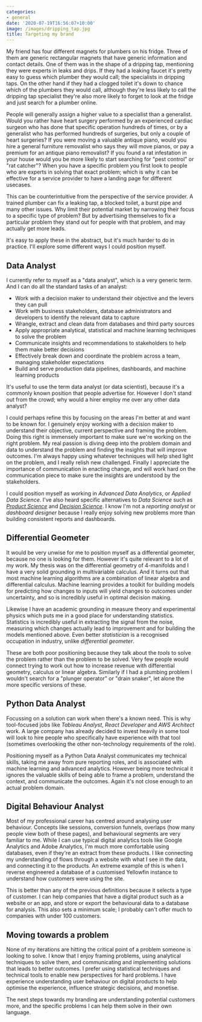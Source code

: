 ```yaml
---
categories:
- general
date: '2020-07-19T16:56:07+10:00'
image: /images/dripping_tap.jpg
title: Targeting my brand
---
```


My friend has four different magnets for plumbers on his fridge.
Three of them are generic rectangular magnets that have generic information and contact details.
One of them was in the shape of a dripping tap, mentioning they were experts in leaks and drips.
If they had a leaking faucet it's pretty easy to guess which plumber they would call; the specialists in dripping taps.
On the other hand if they had a clogged toilet it's down to chance which of the plumbers they would call, although they're less likely to call the dripping tap specialist they're also more likely to forget to look at the fridge and just search for a plumber online.

People will generally assign a higher value to a specialist than a generalist.
Would you rather have heart surgery performed by an experienced cardiac surgeon who has done that specific operation hundreds of times, or by a generalist who has performed hundreds of surgeries, but only a couple of heart surgeries?
If you were moving a valuable antique piano, would you hire a general furniture removalist who says they will move pianos, or pay a premium for an antique piano removalist?
If you found a rat infestation in your house would you be more likely to start searching for "pest control" or "rat catcher"?
When you have a specific problem you first look to people who are experts in solving that exact problem; which is why it can be effective for a service provider to have a landing page for different usecases.

This can be counterintuitive from the perspective of the service provider.
A trained plumber can fix a leaking tap, a blocked toilet, a burst pipe and many other issues.
Why limit their potential market by narrowing their focus to a specific type of problem?
But by advertising themselves to fix a particular problem they stand out for people with that problem, and may actually get more leads.

It's easy to apply these in the abstract, but it's much harder to do in practice.
I'll explore some different ways I could position myself.

## Data Analyst

I currently refer to myself as a "data analyst", which is a very generic term.
And I can do all the standard tasks of an analyst:

* Work with a decision maker to understand their objective and the levers they can pull
* Work with business stakeholders, database administrators and developers to identify the relevant data to capture
* Wrangle, extract and clean data from databases and third party sources
* Apply appropriate analytical, statistical and machine learning techniques to solve the problem
* Communicate insights and recommendations to stakeholders to help them make better decisions
* Effectively break down and coordinate the problem across a team, managing stakeholder expectations
* Build and serve production data pipelines, dashboards, and machine learning products

It's useful to use the term data analyst (or data scientist), because it's a commonly known position that people advertise for.
However I don't stand out from the crowd; why would a hirer employ me over any other data analyst?

I could perhaps refine this by focusing on the areas I'm better at and want to be known for.
I genuinely enjoy working with a decision maker to understand their objective, current perspective and framing the problem.
Doing this right is immensely important to make sure we're working on the right problem.
My real passion is diving deep into the problem domain and data to understand the problem and finding the insights that will improve outcomes.
I'm always happy using whatever techniques will help shed light on the problem, and I really relish new challenged.
Finally I appreciate the importance of communication in enacting change, and will work hard on the communication piece to make sure the insights are understood by the stakeholders.

I could position myself as working in *Advanced Data Analytics*, or *Applied Data Science*.
I've also heard specific alternatives to *Data Science* such as [*Product Science*](https://medium.com/@sall/product-scientist-ffd1ae846172) and [*Decision Science*](https://hbr.org/2018/11/the-kinds-of-data-scientist).
I know I'm not a *reporting analyst* or *dashboard designer* because I really enjoy solving new problems more than building consistent reports and dashboards.


## Differential Geometer

It would be very unwise for me to position myself as a differential geometer, because no one is looking for them.
However it's quite relevant to a lot of my work.
My thesis was on the differential geometry of 4-manifolds and I have a very solid grounding in multivariable calculus.
And it turns out that most machine learning algorithms are a combination of linear algebra and differential calculus.
Machine learning provides a toolkit for building models for predicting how changes to inputs will yield changes to outcomes under uncertainty, and so is incredibly useful in optimal decision making.

Likewise I have an academic grounding in measure theory and experimental physics which puts me in a good place for understanding statistics.
Statistics is incredibly useful in extracting the signal from the noise, measuring which changes actually lead to improvement and for building the models mentioned above.
Even better *statistician* is a recognised occupation in industry, unlike *differential geometer*.

These are both poor positioning because they talk about the *tools* to solve the problem rather than the problem to be solved.
Very few people would connect trying to work out how to increase revenue with differential geometry, calculus or linear algebra.
Similarly if I had a plumbing problem I wouldn't search for a "plunger operator" or "drain snaker", let alone the more specific versions of these.


## Python Data Analyst

Focussing on a solution can work when there's a known need.
This is why tool-focused jobs like *Tableau Analyst*, *React Developer* and *AWS Architect* work.
A large company has already decided to invest heavily in some tool will look to hire people who specifically have experience with that tool (sometimes overlooking the other non-technology requirements of the role).

Positioning myself as a Python Data Analyst communicates my technical skills, taking me away from pure reporting roles, and is associated with machine learning and advanced analytics.
However being more technical it ignores the valuable skills of being able to frame a problem, understand the context, and communicate the outcomes.
Again it's not close enough to an actual problem domain.

## Digital Behaviour Analyst

Most of my professional career has centred around analysing user behaviour.
Concepts like sessions, conversion funnels, overlaps (how many people view both of these pages), and behavioural segments are very familiar to me.
While I can use typical digital analytics tools like Google Analytics and Adobe Analytics, I'm much more comfortable using databases, even if they're an extract from these products.
I like connecting my understanding of flows through a website with what I see in the data, and connecting it to the products.
An extreme example of this is when I reverse engineered a database of a customised Yellowfin instance to understand how customers were using the site.

This is better than any of the previous definitions because it selects a type of customer.
I can help companies that have a digital product such as a website or an app, and store or export the behavioural data to a database for analysis.
This also sets a minimum scale; I probably can't offer much to companies with under 100 customers.

## Moving towards a problem

None of my iterations are hitting the critical point of a problem someone is looking to solve.
I know that I enjoy framing problems, using analytical techniques to solve them, and communicating and implementing solutions that leads to better outcomes.
I prefer using statistical techniques and technical tools to enable new perspectives for hard problems.
I have experience understanding user behaviour on digital products to help optimise the experience, influence strategic decisions, and monetise.

The next steps towards my branding are understanding potential customers more, and the specific problems I can help them solve in their own language.